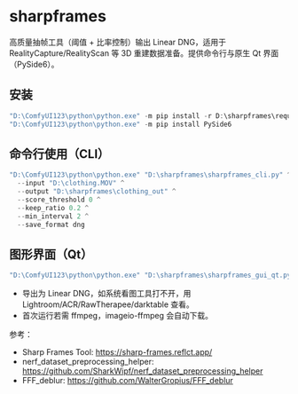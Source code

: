 # sharpframes

高质量抽帧工具（阈值 + 比率控制）输出 Linear DNG，适用于 RealityCapture/RealityScan 等 3D 重建数据准备。提供命令行与原生 Qt 界面（PySide6）。

## 安装
```powershell
"D:\ComfyUI123\python\python.exe" -m pip install -r D:\sharpframes\requirements.txt
"D:\ComfyUI123\python\python.exe" -m pip install PySide6
```

## 命令行使用（CLI）
```powershell
"D:\ComfyUI123\python\python.exe" "D:\sharpframes\sharpframes_cli.py" ^
  --input "D:\clothing.MOV" ^
  --output "D:\sharpframes\clothing_out" ^
  --score_threshold 0 ^
  --keep_ratio 0.2 ^
  --min_interval 2 ^
  --save_format dng
```

## 图形界面（Qt）
```powershell
"D:\ComfyUI123\python\python.exe" "D:\sharpframes\sharpframes_gui_qt.py"
```

- 导出为 Linear DNG，如系统看图工具打不开，用 Lightroom/ACR/RawTherapee/darktable 查看。
- 首次运行若需 ffmpeg，imageio-ffmpeg 会自动下载。

参考：
- Sharp Frames Tool: https://sharp-frames.reflct.app/
- nerf_dataset_preprocessing_helper: https://github.com/SharkWipf/nerf_dataset_preprocessing_helper
- FFF_deblur: https://github.com/WalterGropius/FFF_deblur


